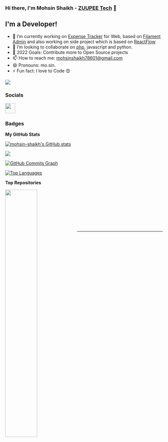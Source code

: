 ### Hi there, I'm Mohsin Shaikh - [ZUUPEE Tech][website] 👋

## I'm a Developer!

- 🔭 I’m currently working on [Expense Tracker](https://github.com/mohsin-shaikh/expense-tracker) for Web, based on [Filament Admin](https://github.com/laravel-filament/filament) and also working on side project which is based on [ReactFlow](https://reactflow.dev) 
- 👯 I’m looking to collaborate on [php](https://www.php.net/), javascript and python.
- 🥅 2022 Goals: Contribute more to Open Source projects
- 📫 How to reach me: mohsinshaikh78601@gmail.com
- 😄 Pronouns: mo.sin.
- ⚡ Fun fact: I love to Code 😍

<!-- ### Connect with me:

[<img align="left" alt="ZUUPEE.com" width="22px" src="https://raw.githubusercontent.com/iconic/open-iconic/master/svg/globe.svg" />][website]
[<img align="left" alt="ZUUPEE | YouTube" width="22px" src="https://cdn.jsdelivr.net/npm/simple-icons@v3/icons/youtube.svg" />][youtube]
[<img align="left" alt="ZUUPEE | Twitter" width="22px" src="https://cdn.jsdelivr.net/npm/simple-icons@v3/icons/twitter.svg" />][twitter]
[<img align="left" alt="ZUUPEE | LinkedIn" width="22px" src="https://cdn.jsdelivr.net/npm/simple-icons@v3/icons/linkedin.svg" />][linkedin]
[<img align="left" alt="ZUUPEE | Instagram" width="22px" src="https://cdn.jsdelivr.net/npm/simple-icons@v3/icons/instagram.svg" />][instagram] -->

<!-- <br /> -->

<!-- [comment]: <> (### Languages and Tools:)

[comment]: <> ([<img align="left" alt="Visual Studio Code" width="26px" src="https://raw.githubusercontent.com/github/explore/80688e429a7d4ef2fca1e82350fe8e3517d3494d/topics/visual-studio-code/visual-studio-code.png" />][webdevplaylist])
[comment]: <> ([<img align="left" alt="HTML5" width="26px" src="https://raw.githubusercontent.com/github/explore/80688e429a7d4ef2fca1e82350fe8e3517d3494d/topics/html/html.png" />][webdevplaylist])
[comment]: <> ([<img align="left" alt="CSS3" width="26px" src="https://raw.githubusercontent.com/github/explore/80688e429a7d4ef2fca1e82350fe8e3517d3494d/topics/css/css.png" />][cssplaylist])
[comment]: <> ([<img align="left" alt="Sass" width="26px" src="https://raw.githubusercontent.com/github/explore/80688e429a7d4ef2fca1e82350fe8e3517d3494d/topics/sass/sass.png" />][cssplaylist])
[comment]: <> ([<img align="left" alt="JavaScript" width="26px" src="https://raw.githubusercontent.com/github/explore/80688e429a7d4ef2fca1e82350fe8e3517d3494d/topics/javascript/javascript.png" />][jsplaylist])
[comment]: <> ([<img align="left" alt="React" width="26px" src="https://raw.githubusercontent.com/github/explore/80688e429a7d4ef2fca1e82350fe8e3517d3494d/topics/react/react.png" />][reactplaylist])
[comment]: <> ([<img align="left" alt="Gatsby" width="26px" src="https://raw.githubusercontent.com/github/explore/e94815998e4e0713912fed477a1f346ec04c3da2/topics/gatsby/gatsby.png" />][webdevplaylist])
[comment]: <> ([<img align="left" alt="GraphQL" width="26px" src="https://raw.githubusercontent.com/github/explore/80688e429a7d4ef2fca1e82350fe8e3517d3494d/topics/graphql/graphql.png" />][webdevplaylist])
[comment]: <> ([<img align="left" alt="Node.js" width="26px" src="https://raw.githubusercontent.com/github/explore/80688e429a7d4ef2fca1e82350fe8e3517d3494d/topics/nodejs/nodejs.png" />][webdevplaylist])
[comment]: <> ([<img align="left" alt="Deno" width="26px" src="https://raw.githubusercontent.com/github/explore/361e2821e2dea67711cde99c9c40ed357061cf27/topics/deno/deno.png" />][webdevplaylist])
[comment]: <> ([<img align="left" alt="SQL" width="26px" src="https://raw.githubusercontent.com/github/explore/80688e429a7d4ef2fca1e82350fe8e3517d3494d/topics/sql/sql.png" />][webdevplaylist])
[comment]: <> ([<img align="left" alt="MySQL" width="26px" src="https://raw.githubusercontent.com/github/explore/80688e429a7d4ef2fca1e82350fe8e3517d3494d/topics/mysql/mysql.png" />][webdevplaylist])
[comment]: <> ([<img align="left" alt="MongoDB" width="26px" src="https://raw.githubusercontent.com/github/explore/80688e429a7d4ef2fca1e82350fe8e3517d3494d/topics/mongodb/mongodb.png" />][webdevplaylist])
[comment]: <> ([<img align="left" alt="Git" width="26px" src="https://raw.githubusercontent.com/github/explore/80688e429a7d4ef2fca1e82350fe8e3517d3494d/topics/git/git.png" />][webdevplaylist])
[comment]: <> ([<img align="left" alt="GitHub" width="26px" src="https://raw.githubusercontent.com/github/explore/78df643247d429f6cc873026c0622819ad797942/topics/github/github.png" />][webdevplaylist])
[comment]: <> ([<img align="left" alt="HTML5" width="26px" src="https://raw.githubusercontent.com/github/explore/80688e429a7d4ef2fca1e82350fe8e3517d3494d/topics/terminal/terminal.png" />][webdevplaylist]) -->

<!-- <br />
<br /> -->

<a href="https://www.github.com/mohsin-shaikh" target="_blank" rel="noreferrer"><img
src="https://img.shields.io/github/followers/mohsin-shaikh?logo=github&style=for-the-badge&color=0891b2&labelColor=1c1917" /></a>

### Socials

<p align="left"> <a href="https://www.github.com/mohsin-shaikh" target="_blank" rel="noreferrer"><img src="https://raw.githubusercontent.com/danielcranney/readme-generator/main/public/icons/socials/github-dark.svg" width="32" height="32" /></a></p>

### Badges

<b>My GitHub Stats</b>

<a href="http://www.github.com/mohsin-shaikh"><img src="https://github-readme-stats.vercel.app/api?username=mohsin-shaikh&show_icons=true&hide=&count_private=true&title_color=0891b2&text_color=ffffff&icon_color=0891b2&bg_color=1c1917&hide_border=true&show_icons=true" alt="mohsin-shaikh's GitHub stats" /></a>

<a href="http://www.github.com/mohsin-shaikh"><img src="https://github-readme-streak-stats.herokuapp.com/?user=mohsin-shaikh&stroke=ffffff&background=1c1917&ring=0891b2&fire=0891b2&currStreakNum=ffffff&currStreakLabel=0891b2&sideNums=ffffff&sideLabels=ffffff&dates=ffffff&hide_border=true" /></a>

<a href="http://www.github.com/mohsin-shaikh"><img src="https://activity-graph.herokuapp.com/graph?username=mohsin-shaikh&bg_color=1c1917&color=ffffff&line=0891b2&point=ffffff&area_color=1c1917&area=true&hide_border=true&custom_title=GitHub%20Commits%20Graph" alt="GitHub Commits Graph" /></a>

<a href="https://github.com/mohsin-shaikh" align="left"><img src="https://github-readme-stats.vercel.app/api/top-langs/?username=mohsin-shaikh&langs_count=10&title_color=0891b2&text_color=ffffff&icon_color=0891b2&bg_color=1c1917&hide_border=true&locale=en&custom_title=Top%20%Languages" alt="Top Languages" /></a>

<b>Top Repositories</b>

<div width="100%" align="center"><a href="https://github.com/mohsin-shaikh/expense-tracker" align="left"><img align="left" width="45%" src="https://github-readme-stats.vercel.app/api/pin/?username=mohsin-shaikh&repo=expense-tracker&title_color=0891b2&text_color=ffffff&icon_color=0891b2&bg_color=1c1917&hide_border=true&locale=en" /></a></div><br /><br /><br /><br /><br /><br /><br />

---

<!-- <img align="left" alt="Mohsin Shaikh's Github Stats" src="https://github-readme-stats.vercel.app/api?username=mohsin-shaikh&show_icons=true&hide_border=true" /> -->

[website]: https://zuupee.com
[twitter]: https://twitter.com/mohsin_shaikh_z/
[youtube]: https://youtube.com/UC0D_4pziXuhgRJyft2jqbTQ/
[instagram]: https://instagram.com/mohsin_shaikh_818/
[linkedin]: https://www.linkedin.com/in/mohsin-shaikh-zuupee/
[webdevplaylist]: #
[jsplaylist]: #
[cssplaylist]: #
[reactplaylist]: #
